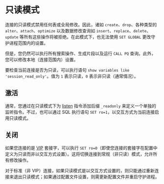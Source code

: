 # 只读模式

连接的只读模式禁用任何表或全局修改。因此，诸如 `create`、`drop`、各种类型的 `alter`、`attach`、`optimize` 以及数据修改查询如 `insert`、`replace`、`delete`、`update` 等所有这些操作将被拒绝。在此模式下，也无法使用 `SET GLOBAL` 更改守护进程范围内的设置。

但是，您仍然可以执行所有搜索操作、生成片段以及运行 `CALL PQ` 查询。此外，您可以修改本地（连接范围内）设置。

要检查当前连接是否为只读，可以执行语句 `show variables like 'session_read_only'`。值为 `1` 表示只读，`0` 表示非只读（通常情况）。

## 激活

通常，您通过在只读模式下为 [listen](../Server_settings/Searchd.md#listen) 指令添加后缀 `_readonly` 来定义一个单独的监听指令。不过，也可以通过 SQL 执行语句 `SET ro=1`，以交互方式为当前连接启用只读模式。

## 关闭

如果您连接的是 [VIP](../Server_settings/Searchd.md#listen) 套接字，可以执行 `SET ro=0`（即使您连接的套接字在配置中定义为只读而非以交互方式设置）。这将切换连接到常规（非只读）模式，允许所有修改操作。

对于标准（非 VIP）连接，如果只读模式是以交互方式设置的，则只能通过重新连接来退出只读模式；如果通过配置文件设置，则需更新配置文件并重启守护进程。

<!-- proofread -->

